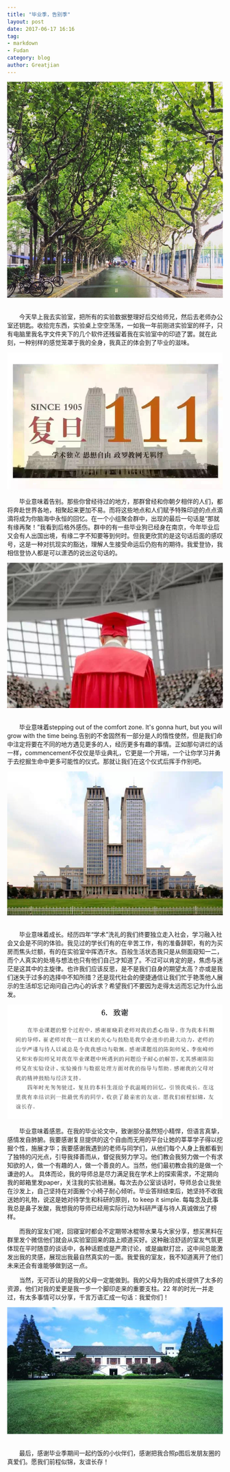 ```yaml
---
title: "毕业季，告别季"
layout: post
date: 2017-06-17 16:16
tag:
- markdown
- Fudan
category: blog
author: Greatjian
---
```



![](https://raw.githubusercontent.com/Greatjian/Greatjian.github.io/master/_photo/biye/Picture1.png)


<br>&emsp;&emsp;今天早上我去实验室，把所有的实验数据整理好后交给师兄，然后去老师办公室还钥匙。收拾完东西，实验桌上空空荡荡，一如我一年前刚进实验室的样子，只有电脑里我名字文件夹下的几个软件还残留着我在实验室中的印迹了罢。就在此刻，一种别样的感觉笼罩于我的全身，我真正的体会到了毕业的滋味。


![](https://raw.githubusercontent.com/Greatjian/Greatjian.github.io/master/_photo/biye/Picture2.png)


&emsp;&emsp;毕业意味着告别。那些你曾经待过的地方，那群曾经和你朝夕相伴的人们，都将奔赴世界各地，相聚起来更加不易。而将这些地点和人们赋予特殊印迹的点点滴滴将成为你脑海中永恒的回忆。在一个小组聚会群中，出现的最后一句话是“那就有缘再聚！”我看到后格外感伤。群中的有一些毕业狗已经身在南京，今年毕业后又会有人出国出境，有缘二字不知要等到何时。但我更欣赏的是这句话后面的感叹号，这是一种对抗现实的豁达，理解人生接受命运后仍抱有的期待。我爱登协，我相信登协人都是可以潇洒的说出这句话的。


![](https://raw.githubusercontent.com/Greatjian/Greatjian.github.io/master/_photo/biye/Picture3.png)


<br>&emsp;&emsp;毕业意味着stepping out of the comfort zone. It's gonna hurt, but you will grow with the time being.告别的不舍固然有一部分是人的惰性使然，但是我们命中注定将要在不同的地方遇见更多的人，经历更多有趣的事情。正如那句讲烂的话一样，commencement不仅仅是毕业典礼，它更是一个开端，一个让你学习并勇于去挖掘生命中更多可能性的仪式。那就让我们在这个仪式后挥手作别吧。


![](https://raw.githubusercontent.com/Greatjian/Greatjian.github.io/master/_photo/biye/Picture4.png)


<br>&emsp;&emsp;毕业意味着成长。经历四年“学术”洗礼的我们终要独立走入社会，学习融入社会又会是不同的体验。我见过的学长们有的在辛苦工作，有的准备辞职，有的为买房而焦头烂额，有的在实验室中挥洒汗水。百般生活状态我只是从侧面窥知一二，而个人真实的处境与想法也只有他们自己才知道了。不过可以肯定的是，焦虑与迷茫是这其中的主旋律。也许我们应该反思，是不是我们自身的期望太高？亦或是我们迷失于过多的选择中不知所措？还是现代社会的便捷通信让我们忙于艳羡他人展示的生活却忘记询问自己内心的诉求？希望我们不要因为走得太远而忘记为什么出发。


![](https://raw.githubusercontent.com/Greatjian/Greatjian.github.io/master/_photo/biye/Picture5.png)



&emsp;&emsp;毕业意味着感恩。在我的毕业论文中，致谢部分虽然短小精悍，但语言真挚，感情发自肺腑。我要感谢复旦提供的这个自由而无用的平台让她的莘莘学子得以挖掘个性，施展才华；我要感谢我遇到的老师与同学们，从他们每个人身上我都看到了独特的闪光点，引导我择善而从，督促我努力学习。他们教会我努力做一个有求知欲的人，做一个有趣的人，做一个善良的人。当然，他们最初教会我的是做一个谦逊的人。
具体而论，我的导师总是尽力满足我在学术上的探索需求，不定期向我的邮箱里发paper，关注我的实验进展。每次去办公室谈话时，导师总会让我坐在沙发上，自己坚持在对面搬个小椅子耐心倾听。毕业答辩结束后，她坚持不收我送她的礼物，说这是她对待学生和科研的原则，to keep it simple. 每每念及此事我总是鼻子发酸，我想我的导师已经用实际行动为科研严谨与待人真诚做出了榜样。

&emsp;&emsp;而我的室友们呢，回寝室时都会不定期带冰棍带水果与大家分享，想买黑料在群里发个微信他们就会从实验室回来的路上顺道买好。这种融洽舒适的室友气氛更体现在平时随意的谈话中，各种话题或是严肃讨论，或是幽默打岔，这中间总能激发出我的灵感，展现出我最自然真实的一面。我爱我的室友，我不知道离开了他们未来还会有谁能够做到这一点。

&emsp;&emsp;当然，无可否认的是我的父母一定能做到。我的父母为我的成长提供了太多的资源，他们对我的爱更是我一步一个脚印走来的重要支柱。22 年的时光一并走过，有太多事情可以分享，千言万语汇成一句话：我爱你们！


![](https://raw.githubusercontent.com/Greatjian/Greatjian.github.io/master/_photo/biye/Picture6.png)

<br>&emsp;&emsp;最后，感谢毕业季期间一起约饭的小伙伴们，感谢把我合照p图后发朋友圈的真爱们。愿我们前程似锦，友谊长存！
